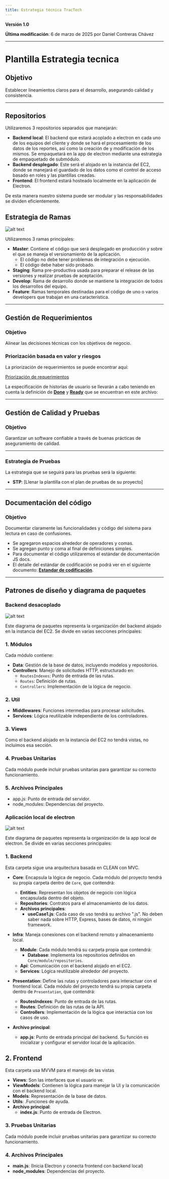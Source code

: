 ```yaml
---
title: Estrategia técnica TracTech
---
```


**Versión 1.0**

**Última modificación**: 6 de marzo de 2025 por Daniel Contreras Chávez

---

# Plantilla Estrategia tecnica

## Objetivo

Establecer lineamientos claros para el desarrollo, asegurando calidad y consistencia.

---

## Repositorios

Utilizaremos 3 repositorios separados que manejarán:

- **Backend local**: El backend que estará acoplado a electron en cada uno de los equipos del cliente y donde se hará el procesamiento de los datos de los reportes, así como la creación de y modificación de los mismos. Se empaquetará en la app de electron mediante una estrategia de empaquetado de submódulo.
- **Backend desplegado**: Este será el alojado en la instancia del EC2, donde se manejará el guardado de los datos como el control de acceso basado en roles y las plantillas creadas.
- **Frontend**: El frontend estará hosteado localmente en la aplicación de Electron.

De esta manera nuestro sistema puede ser modular y las responsabilidades se dividen eficientemente.

## Estrategia de Ramas

![alt text](/img/manejo-de-ramas.png)

Utilizaremos 3 ramas principales:

- **Master**: Contiene el código que será desplegado en producción y sobre el que se maneja el versionamiento de la aplicación.
  - El código no debe tener problemas de integración o ejecución.
  - El código debe haber sido probado.
- **Staging**: Rama pre-productiva usada para preparar el release de las versiones y realizar pruebas de aceptación.
- **Develop**: Rama de desarrollo donde se mantiene la integración de todos los desarrollos del equipo.
- **Feature**: Ramas temporales destinadas para el código de uno o varios developers que trabajan en una característica.

---

## Gestión de Requerimientos

### Objetivo

Alinear las decisiones técnicas con los objetivos de negocio.

### Priorización basada en valor y riesgos

La priorización de requerimientos se puede encontrar aquí:

[Priorización de requerimientos](https://docs.google.com/spreadsheets/d/14zEYm84Y-QQ2gP_btGMyOinaKZQsw_wrYQQwqiqdSLY/edit?gid=1792238005#gid=1792238005)

La especificación de historias de usuario se llevarán a cabo teniendo en cuenta la definición de [**Done**](../../../definicion-de-done.md) y [**Ready**](../../../definicion-de-ready.md) que se encuentran en este archivo:

---

## Gestión de Calidad y Pruebas

### Objetivo

Garantizar un software confiable a través de buenas prácticas de aseguramiento de calidad.

---

### Estrategia de Pruebas

La estrategia que se seguirá para las pruebas será la siguiente:

- **STP**: [Llenar la plantilla con el plan de pruebas de su proyecto]

---

## Documentación del código

### Objetivo

Documentar claramente las funcionalidades y código del sistema para lectura en caso de confusiones.

- Se agregaron espacios alrededor de operadores y comas.
- Se agregan punto y coma al final de definiciones simples.
- Para documentar el código utilizaremos el estándar de documentación JS docs.
- El detalle del estándar de codificación se podrá ver en el siguiente documento: [**Estandar de codificación**](../../../guias/standards/general.md).

---

## Patrones de diseño y diagrama de paquetes

### Backend desacoplado

![alt text](/img/plantilla-diagrama-de-paquetes.png)

Este diagrama de paquetes representa la organización del backend alojado en la instancia del EC2. Se divide en varias secciones principales:

### 1. Módulos

Cada módulo contiene:

- **Data**: Gestión de la base de datos, incluyendo modelos y repositorios.
- **Controllers**: Manejo de solicitudes HTTP, estructurado en:
  - `RoutesIndexes`: Punto de entrada de las rutas.
  - `Routes`: Definición de rutas.
  - `Controllers`: Implementación de la lógica de negocio.

### 2. Util

- **Middlewares**: Funciones intermedias para procesar solicitudes.
- **Services**: Lógica reutilizable independiente de los controladores.

### 3. Views

Como el backend alojado en la instancia del EC2 no tendrá vistas, no incluímos esa sección.

### 4. Pruebas Unitarias

Cada módulo puede incluir pruebas unitarias para garantizar su correcto funcionamiento.

### 5. Archivos Principales

- app.js: Punto de entrada del servidor.
- node_modules: Dependencias del proyecto.

### Aplicación local de electron

![alt text](./diagrama%20de%20paquetes%20Electron.drawio.png)

Este diagrama de paquetes representa la organización de la app local de electron. Se divide en varias secciones principales:

### 1. Backend

Esta carpeta sigue una arquitectura basada en CLEAN con MVC.

- **Core**: Encapsula la lógica de negocio. Cada módulo del proyecto tendrá su propia carpeta dentro de `Core`, que contendrá:

  - **Entities**: Representan los objetos de negocio con lógica encapsulada dentro del objeto.
  - **Repositories**: Contratos para el almacenamiento de los datos.
  - **Archivos principales**:
    - **useCase1.js**: Cada caso de uso tendrá su archivo ".js". No deben saber nada sobre HTTP, Express, bases de datos, ni ningún framework.

- **Infra**: Maneja conexiones con el backend remoto y almacenamiento local.

  - **Module**: Cada módulo tendrá su carpeta propia que contendrá:
    - **Database**: Implementa los repositorios definidos en `Core/module/repositories`.
  - **Api**: Comunicación con el backend alojado en el EC2.
  - **Services**: Lógica reutilizable alrededor del proyecto.

- **Presentation**: Define las rutas y controladores para interactuar con el frontend local. Cada módulo del proyecto tendrá su propia carpeta dentro de `Presentation`, que contendrá:

  - **RoutesIndexes**: Punto de entrada de las rutas.
  - **Routes**: Definición de las rutas de la API.
  - **Controllers**: Implementación de la lógica que interactúa con los casos de uso.

- **Archivo principal**:
  - **app.js**: Punto de entrada principal del backend. Su función es inicializar y configurar el servidor local de la aplicación.

## 2. Frontend

Esta carpeta usa MVVM para el manejo de las vistas

- **Views**: Son las interfaces que el usuario ve.
- **ViewModels**: Contienen la lógica para manejar la UI y la comunicación con el backend local.
- **Models**: Representación de la base de datos.
- **Utils**: .Funciones de ayuda.
- **Archivo principal**:
  - **index.js**: Punto de entrada de Electron.

### 3. Pruebas Unitarias

Cada módulo puede incluir pruebas unitarias para garantizar su correcto funcionamiento.

### 4. Archivos Principales

- **main.js**: (Inicia Electron y conecta frontend con backend local)
- **node_modules**: Dependencias del proyecto.
